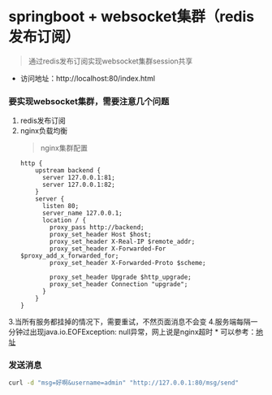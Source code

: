 # springboot + websocket集群（redis发布订阅）

> 通过redis发布订阅实现websocket集群session共享

* 访问地址：http://localhost:80/index.html

### 要实现websocket集群，需要注意几个问题
1. redis发布订阅
2. nginx负载均衡
    >    nginx集群配置
    ```shell
    http {
        upstream backend {
          server 127.0.0.1:81;
          server 127.0.0.1:82;
        }
        server {
          listen 80;
          server_name 127.0.0.1;
          location / {
            proxy_pass http://backend;
            proxy_set_header Host $host;
            proxy_set_header X-Real-IP $remote_addr;
            proxy_set_header X-Forwarded-For $proxy_add_x_forwarded_for;
            proxy_set_header X-Forwarded-Proto $scheme;

            proxy_set_header Upgrade $http_upgrade;
            proxy_set_header Connection "upgrade";
          }
        }
    }
    ```
3.当所有服务都挂掉的情况下，需要重试，不然页面消息不会变
4.服务端每隔一分钟过出现java.io.EOFException: null异常，网上说是nginx超时
    * 可以参考：[地址](https://zhangyuliang1994.github.io/nginx-websocket%E8%BF%9E%E6%8E%A5%E9%94%99%E8%AF%AF-java-io-EOFException-null/index.html)

### 发送消息

```bash
curl -d "msg=好啊&username=admin" "http://127.0.0.1:80/msg/send"
```
